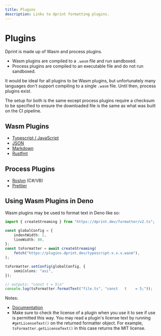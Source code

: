 ```yaml
---
title: Plugins
description: Links to dprint formatting plugins.
---
```


# Plugins

Dprint is made up of Wasm and process plugins.

- Wasm plugins are compiled to a `.wasm` file and run sandboxed.
- Process plugins are compiled to an executable file and do not run sandboxed.

It would be ideal for all plugins to be Wasm plugins, but unfortunately many languages don't support compiling to a single `.wasm` file. Until then, process plugins exist.

The setup for both is the same except process plugins require a checksum to be specified to ensure the downloaded file is the same as what was built on the CI pipeline.

## Wasm Plugins

- [Typescript / JavaScript](/plugins/typescript)
- [JSON](/plugins/json)
- [Markdown](/plugins/markdown)
- [Rustfmt](/plugins/rustfmt)

## Process Plugins

- [Roslyn](/plugins/roslyn) (C#/VB)
- [Prettier](/plugins/prettier)

## Using Wasm Plugins in Deno

Wasm plugins may be used to format text in Deno like so:

```ts
import { createStreaming } from "https://dprint.dev/formatter/v2.ts";

const globalConfig = {
    indentWidth: 2,
    lineWidth: 80,
};
const tsFormatter = await createStreaming(
    fetch("https://plugins.dprint.dev/typescript-x.x.x.wasm"),
);

tsFormatter.setConfig(globalConfig, {
    semiColons: "asi",
});

// outputs: "const t = 5\n"
console.log(tsFormatter.formatText("file.ts", "const   t    = 5;"));
```

Notes:

- [Documentation](https://doc.deno.land/https/dprint.dev/formatter/v2.ts)
- Make sure to check the license of a plugin when you use it to see if use is permitted this way. You may read a plugin's license text by running `#getLicenseText()` on the returned formatter object. For example, `tsFormatter.getLicenseText()` in this case returns the MIT license.
